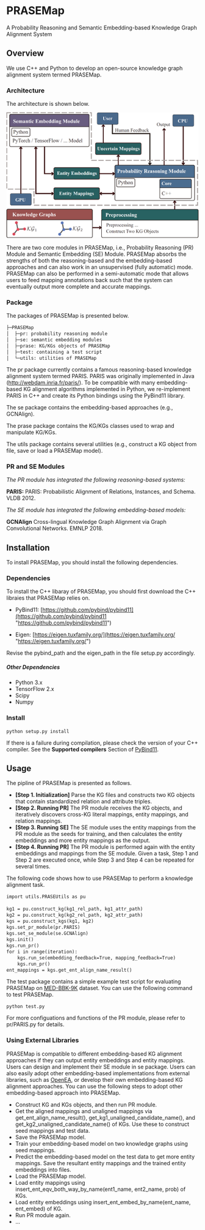 # PRASEMap 
A Probability Reasoning and Semantic Embedding-based Knowledge Graph Alignment System

## Overview
We use C++ and Python to develop an open-source knowledge graph alignment system termed PRASEMap. 
### Architecture
The architecture is shown below. 

![](/docs/architecture.png) 

There are two core modules in PRASEMap, i.e., Probability Reasoning (PR) Module and Semantic Embedding (SE) Module. PRASEMap absorbs the strengths of both the reasoning-based
and the embedding-based approaches and can also work in an unsupervised (fully automatic) mode. PRASEMap can also be performed in a semi-automatic mode that allows users to feed mapping annotations back such that the system can eventually output more complete and accurate mappings.

### Package
The packages of PRASEMap is presented below. 

	├─PRASEMap
	│  ├─pr: probability reasoning module
	│  ├─se: semantic embedding modules
	│  ├─prase: KG/KGs objects of PRASEMap
	│  ├─test: containing a test script
	│  └─utils: utilities of PRASEMap 


The pr package currently contains a famous reasoning-based knowledge alignment system termed PARIS. PARIS
was originally implemented in Java (http://webdam.inria.fr/paris/). To be compatible with many embedding-based KG alignment algorithms implemented in Python, we re-implement PARIS in C++ and create its Python bindings using the PyBind11 library.

The se package contains the embedding-based approaches (e.g., GCNAlign).

The prase package contains the KG/KGs classes used to wrap and manipulate KG/KGs.

The utils package contains several utilities (e.g., construct a KG object from file, save or load a PRASEMap model).

### PR and SE Modules
*The PR module has integrated the following reasoning-based systems:*

**PARIS:** PARIS: Probabilistic Alignment of Relations, Instances, and Schema. VLDB 2012.

*The SE module has integrated the following embedding-based models:*

**GCNAlign** Cross-lingual Knowledge Graph Alignment via Graph Convolutional Networks. EMNLP 2018.


## Installation
To install PRASEMap, you should install the following dependencies.

### Dependencies
To install the C++ libaray of PRASEMap, you should first download the C++ libraies that PRASEMap relies on.

- PyBind11: [https://github.com/pybind/pybind11](https://github.com/pybind/pybind11 "https://github.com/pybind/pybind11")

- Eigen: [https://eigen.tuxfamily.org/](https://eigen.tuxfamily.org/ "https://eigen.tuxfamily.org/")

Revise the pybind\_path and the eigen\_path in the file setup.py accordingly.

##### Other Dependencies

- Python 3.x
- TensorFlow 2.x
- Scipy
- Numpy

### Install
	python setup.py install

If there is a failure during compilation, please check the version of your C++ compiler. See the **Supported compilers** Section of [PyBind11](https://github.com/pybind/pybind11 "PyBind11").


## Usage
The pipline of PRASEMap is presented as follows.

- **[Step 1. Initialization]** Parse the KG files and constructs two KG objects that contain standardized relation and attribute triples.
- **[Step 2. Running PR]** The PR module receives the KG objects, and iteratively discovers cross-KG literal mappings, entity mappings, and relation mappings.
- **[Step 3. Running SE]** The SE module uses the entity mappings from the PR module as the seeds for training, and then calculates the entity embeddings and more entity mappings as the output.
- **[Step 4. Running PR]** The PR module is performed
again with the entity embeddings and mappings from the SE module.
Given a task, Step 1 and Step 2 are executed once, while Step 3 and Step 4 can be repeated for several times.

The following code shows how to use PRASEMap to perform a knowledge alignment task.

	import utils.PRASEUtils as pu

	kg1 = pu.construct_kg(kg1_rel_path, kg1_attr_path)
	kg2 = pu.construct_kg(kg2_rel_path, kg2_attr_path)
	kgs = pu.construct_kgs(kg1, kg2)
	kgs.set_pr_module(pr.PARIS)
	kgs.set_se_module(se.GCNAlign)
	kgs.init()
	kgs.run_pr()
	for i in range(iteration):
    	kgs.run_se(embedding_feedback=True, mapping_feedback=True)
    	kgs.run_pr()
	ent_mappings = kgs.get_ent_align_name_result()

The test package contains a simple example test script for evaluating PRASEMap on [MED-BBK-9K](https://github.com/ZihengZZH/industry-eval-EA "MED-BBK-9K") dataset. You can use the following command to test PRASEMap.
	
	python test.py  

For more configuations and functions of the PR module, please refer to pr/PARIS.py for details.

### Using External Libraries
PRASEMap is compatible to different embedding-based KG alignment approaches if they can output entity embeddings and entity mappings. Users can design and implement their SE module in se package. Users can also easily adopt other embedding-based implementations from external libraries, such as [OpenEA](https://github.com/nju-websoft/OpenEA "OpenEA"), or develop their own embedding-based KG alignment approaches. You can use the following steps to adopt other embedding-based approach into PRASEMap.

- Construct KG and KGs objects, and then run PR module.
- Get the aligned mappings and unaligned mappings via get\_ent\_align\_name\_result(), get\_kg1\_unaligned\_candidate\_name(), and get\_kg2\_unaligned\_candidate\_name() of KGs. Use these to construct seed mappings and test data.
- Save the PRASEMap model.
- Train your embedding-based model on two knowledge graphs using seed mappings. 
- Predict the embedding-based model on the test data to get more entity mappings. Save the resultant entity mappings and the trained entity embeddings into files.
- Load the PRASEMap model.
- Load entity mappings using insert\_ent\_eqv\_both\_way\_by\_name(ent1\_name, ent2\_name, prob) of KGs. 
- Load entity embeddings using insert\_ent\_embed\_by\_name(ent\_name, ent\_embed) of KG.
- Run PR module again.
- ...   
